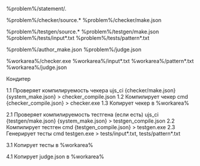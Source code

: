 ﻿%problem%/statement/*.*

%problem%/checker/source.*
%problem%/checker/make.json

%problem%/testgen/source.*
%problem%/testgen/make.json
%problem%/tests/input*.txt
%problem%/tests/pattern*.txt

%problem%/author_make.json
%problem%/judge.json



%workarea%/checker.exe
%workarea%/input*.txt
%workarea%/pattern*.txt
%workarea%/judge.json



Кондитер

1.1 Проверяет компилируемость чекера                    ujs_ci {checker/make.json} {system_make.json} > checker_compile.json
1.2 Компилирует чекер                                   cmd {checker_compile.json} > checker.exe
1.3 Копирует чекер в %workarea%

2.1 Проверяет компилируемость тестгена (если есть)      ujs_ci {testgen/make.json} {system_make.json} > testgen_compile.json
2.2 Компилирует тестген                                 cmd {testgen_compile.json} > testgen.exe
2.3 Генерирует тесты                                    cmd testgen.exe > tests/input*.txt, tests/pattern*.txt

3.1 Копирует тесты в %workarea%

4.1 Копирует judge.json в %workarea%
